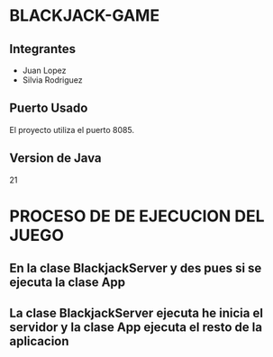 # BLACKJACK-GAME
## Integrantes
- Juan Lopez
- Silvia Rodriguez

## Puerto Usado
El proyecto utiliza el puerto 8085.
## Version de Java 
21
# PROCESO DE DE EJECUCION DEL JUEGO 
## En la clase BlackjackServer y des pues si se ejecuta la clase App
## La clase BlackjackServer ejecuta he inicia el servidor y la clase App ejecuta el resto de la aplicacion 

